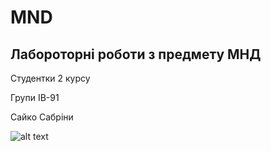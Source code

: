 # MND
## Лабороторні роботи з предмету МНД
Студентки 2 курсу

Групи ІВ-91

Сайко Сабріни

![alt text](https://gfycat.com/ru/slowbelovedechidna|"Hello")
